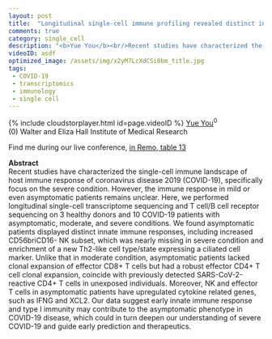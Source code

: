 ```yaml
---
layout: post
title:  "Longitudinal single-cell immune profiling revealed distinct innate immune response in asymptomatic COVID-19 patients"
comments: true
category: single_cell
description: "<b>Yue You</b><br/>Recent studies have characterized the single-cell ..."
videoID: asdf
optimized_image: /assets/img/x2yM7LcXdCSi0bm_title.jpg
tags:
 - COVID-19
 - transcriptomics
 - immunology
 - single cell
---
```

{% include cloudstorplayer.html id=page.videoID %}
<u>Yue You</u><sup>0</sup><br/>
\(0\) Walter and Eliza Hall Institute of Medical Research

Find me during our live conference, [in Remo, table 13](https://remo.co)

<b>Abstract</b><br/>
Recent studies have characterized the single-cell immune landscape of host immune response of coronavirus disease 2019 \(COVID-19\), specifically focus on the severe condition. However, the immune response in mild or even asymptomatic patients remains unclear. Here, we performed longitudinal single-cell transcriptome sequencing and T cell/B cell receptor sequencing on 3 healthy donors and 10 COVID-19 patients with asymptomatic, moderate, and severe conditions. We found asymptomatic patients displayed distinct innate immune responses, including increased CD56briCD16- NK subset, which was nearly missing in severe condition and enrichment of a new Th2-like cell type/state expressing a ciliated cell marker. Unlike that in moderate condition, asymptomatic patients lacked clonal expansion of effector CD8+ T cells but had a robust effector CD4+ T cell clonal expansion, coincide with previously detected SARS-CoV-2-reactive CD4+ T cells in unexposed individuals. Moreover, NK and effector T cells in asymptomatic patients have upregulated cytokine related genes, such as IFNG and XCL2. Our data suggest early innate immune response and type I immunity may contribute to the asymptomatic phenotype in COVID-19 disease, which could in turn deepen our understanding of severe COVID-19 and guide early prediction and therapeutics.
